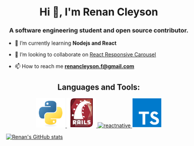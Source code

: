 <h1 align="center">Hi 👋, I'm Renan Cleyson</h1>
<h3 align="center">A software engineering student and open source contributor.</h3>

- 🌱 I’m currently learning **Nodejs and React**

- 👯 I’m looking to collaborate on [React Responsive Carousel](https://github.com/leandrowd/react-responsive-carousel)

- 📫 How to reach me **renancleyson.f@gmail.com**

<h2 align="center">Languages and Tools:</h2>
<p align="center"> <a href="https://www.python.org" target="_blank"> <img src="https://raw.githubusercontent.com/devicons/devicon/master/icons/python/python-original.svg" alt="python" width="80" height="80"/> </a> <a href="https://rubyonrails.org" target="_blank"> <img src="https://raw.githubusercontent.com/devicons/devicon/master/icons/rails/rails-original-wordmark.svg" alt="rails" width="80" height="80"/> </a> <a href="https://reactnative.dev/" target="_blank"> <img src="https://reactnative.dev/img/header_logo.svg" alt="reactnative" width="80" height="80"/> </a> <a href="https://www.typescriptlang.org/" target="_blank"> <img src="https://raw.githubusercontent.com/devicons/devicon/master/icons/typescript/typescript-original.svg" alt="typescript" width="80" height="80"/> </a> </p>

[![Renan's GitHub stats](https://github-readme-stats.vercel.app/api?username=renancleyson-dev)](https://github.com/anuraghazra/github-readme-stats)
